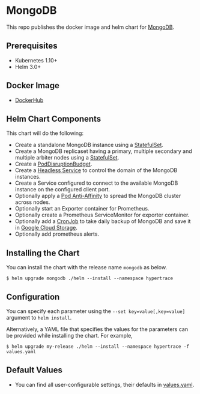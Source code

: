 # MongoDB
This repo publishes the docker image and helm chart for [MongoDB](https://www.mongodb.com/try/download/community).

## Prerequisites
* Kubernetes 1.10+
* Helm 3.0+

## Docker Image
* [DockerHub](https://hub.docker.com/_/mongo)

## Helm Chart Components
This chart will do the following:

* Create a standalone MongoDB instance using a [StatefulSet](http://kubernetes.io/docs/concepts/abstractions/controllers/statefulsets/).
* Create a MongoDB replicaset having a primary, multiple secondary and multiple arbiter nodes using a [StatefulSet](http://kubernetes.io/docs/concepts/abstractions/controllers/statefulsets/).
* Create a [PodDisruptionBudget](https://kubernetes.io/docs/tasks/configure-pod-container/configure-pod-disruption-budget/).
* Create a [Headless Service](https://kubernetes.io/docs/concepts/services-networking/service/) to control the domain of the MongoDB instances.
* Create a Service configured to connect to the available MongoDB instance on the configured client port.
* Optionally apply a [Pod Anti-Affinity](https://kubernetes.io/docs/concepts/configuration/assign-pod-node/#inter-pod-affinity-and-anti-affinity-beta-feature) to spread the MongoDB cluster across nodes.
* Optionally start an Exporter container for Prometheus.
* Optionally create a Prometheus ServiceMonitor for exporter container.
* Optionally add a [CronJob](https://kubernetes.io/docs/concepts/workloads/controllers/cron-jobs/) to take daily backup of MongoDB and save it in [Google Cloud Storage](https://cloud.google.com/products/storage/).
* Optionally add prometheus alerts.


## Installing the Chart
You can install the chart with the release name `mongodb` as below.

```console
$ helm upgrade mongodb ./helm --install --namespace hypertrace
```

## Configuration
You can specify each parameter using the `--set key=value[,key=value]` argument to `helm install`.

Alternatively, a YAML file that specifies the values for the parameters can be provided while installing the chart. For example,

```console
$ helm upgrade my-release ./helm --install --namespace hypertrace -f values.yaml
```

## Default Values
- You can find all user-configurable settings, their defaults in [values.yaml](helm/values.yaml).

